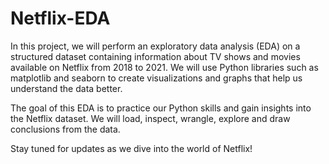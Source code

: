 # Netflix-EDA
In this project, we will perform an exploratory data analysis (EDA) on a structured dataset containing information about TV shows and movies available on Netflix from 2018 to 2021. We will use Python libraries such as matplotlib and seaborn to create visualizations and graphs that help us understand the data better.

The goal of this EDA is to practice our Python skills and gain insights into the Netflix dataset. We will load, inspect, wrangle, explore and draw conclusions from the data.

Stay tuned for updates as we dive into the world of Netflix!
